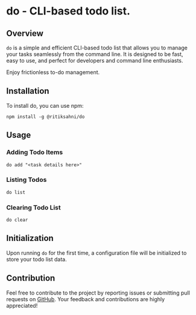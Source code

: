 # do - CLI-based todo list.

## Overview

`do` is a simple and efficient CLI-based todo list that allows you to manage your tasks seamlessly from the command line. It is designed to be fast, easy to use, and perfect for developers and command line enthusiasts.

Enjoy frictionless to-do management.

## Installation

To install do, you can use npm:

```
npm install -g @ritiksahni/do
```

## Usage

### Adding Todo Items

```
do add "<task details here>"
```

### Listing Todos

```
do list
```

### Clearing Todo List

```
do clear
```

## Initialization

Upon running `do` for the first time, a configuration file will be initialized to store your todo list data.

## Contribution

Feel free to contribute to the project by reporting issues or submitting pull requests on [GitHub](https://github.com/ritiksahni/do). Your feedback and contributions are highly appreciated!
